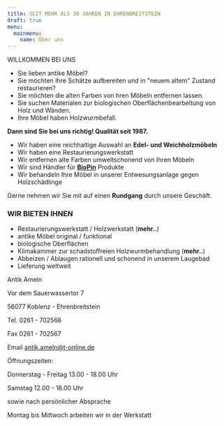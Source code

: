 ```yaml
---
title: SEIT MEHR ALS 30 JAHREN IN EHRENBREITSTEIN
draft: true
menu:
  mainmenu:
    name: Über uns
---
```

WILLKOMMEN BEI UNS

* Sie lieben antike Möbel?
* Sie möchten Ihre Schätze aufbereiten und in "neuem altem" Zustand restaurieren?
* Sie möchten die alten Farben von hren Möbeln entfernen lassen.
* Sie suchen Materialen zur biologischen Oberflächenbearbeitung von Holz und Wänden.
* Ihre Möbel haben Holzwurmbefall.

**Dann sind Sie bei uns richtig! Qualität seit 1987.**

* Wir haben eine reichhaltige Auswahl an **Edel- und Weichholzmöbeln**
* Wir haben eine Restaurierungswerkstatt
* Wir entfernen alte Farben umweltschonend von Ihren Möbeln
* Wir sind Händler für [**BioPin**](http://www.biopin.de/) Produkte
* Wir behandeln Ihre Möbel in unserer Entwesungsanlage gegen Holzschädlinge

Gerne nehmen wir Sie mit auf einen **Rundgang** durch unsere Geschäft.

### WIR BIETEN IHNEN

* Restaurierungswerkstatt / Holzwerkstatt (**mehr..**)
* antike Möbel original / funktional
* biologische Oberflächen
* Klimakammer zur schadstoffreien Holzwurmbehandlung (**mehr..**)
* Abbeizen / Ablaugen rationell und schonend in unserem Laugebad
* Lieferung weltweit

Antik Ameln

Vor dem Sauerwassertor 7

56077 Koblenz - Ehrenbreitstein

Tel. 0261 - 702566

Fax 0261 - 702567

Email antik.ameln@t-online.de

Öffnungszeiten:

Donnerstag - Freitag 13.00 - 18.00 Uhr

Samstag 12.00 - 16.00 Uhr

sowie nach persönlicher Absprache

Montag bis Mittwoch arbeiten wir in der Werkstatt